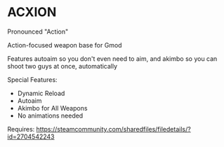 # ACXION
Pronounced "Action"

Action-focused weapon base for Gmod

Features autoaim so you don't even need to aim, and akimbo so you can shoot two guys at once, automatically

Special Features:
 - Dynamic Reload
 - Autoaim
 - Akimbo for All Weapons
 - No animations needed

Requires: https://steamcommunity.com/sharedfiles/filedetails/?id=2704542243